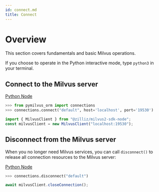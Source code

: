 ```yaml
---
id: connect.md
title: Connect
---
```


# Overview

This section covers fundamentals and basic Milvus operations.

If you choose to operate in the Python interactive mode, type `python3` in your terminal.


## Connect to the Milvus server

<div class="multipleCode">
  <a href="?python">Python </a>
  <a href="?javascript">Node</a>
</div>


```python
>>> from pymilvus_orm import connections
>>> connections.connect("default", host='localhost', port='19530')
```

```javascript
import { MilvusClient } from "@zilliz/milvus2-sdk-node";
const milvusClient = new MilvusClient("localhost:19530");
```

## Disconnect from the Milvus server

When you no longer need Milvus services, you can call `disconnect()` to release all connection resources to the Milvus server:

<div class="multipleCode">
  <a href="?python">Python </a>
  <a href="?javascript">Node</a>
</div>


```python
>>> connections.disconnect("default")
```

```javascript
await milvusClient.closeConnection();
```
